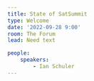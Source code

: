 ```yaml
---
title: State of SatSummit
type: Welcome
date: '2022-09-28 9:00'
room: The Forum
lead: Need text

people:
    speakers:
        - Ian Schuler
---
```

